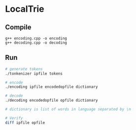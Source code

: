 # LocalTrie
## Compile
`g++ encoding.cpp -o encoding` <br/>
`g++ decoding.cpp -o decoding`
## Run
~~~~bash
# generate tokens
./tonkenizer ipfile tokens

# encode
./encoding ipfile encodedopfile dictionary

# decode
./decoding encodedopfile opfile dictionary

# dictionary is list of words in language separated by \n

# Verify
diff ipfile opfile
~~~~
